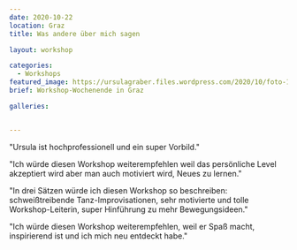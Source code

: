 ```yaml
---
date: 2020-10-22
location: Graz
title: Was andere über mich sagen

layout: workshop

categories:
  - Workshops
featured_image: https://ursulagraber.files.wordpress.com/2020/10/foto-106.jpg
brief: Workshop-Wochenende in Graz

galleries:


---
```

"Ursula ist hochprofessionell und ein super Vorbild." <br />

"Ich würde diesen Workshop weiterempfehlen weil das persönliche Level akzeptiert wird aber man auch motiviert wird, Neues zu lernen."<br />


"In drei Sätzen würde ich diesen Workshop so beschreiben: schweißtreibende Tanz-Improvisationen, sehr motivierte und tolle Workshop-Leiterin, super Hinführung zu mehr Bewegungsideen." <br />

"Ich würde diesen Workshop weiterempfehlen, weil er Spaß macht, inspirierend ist und ich mich neu entdeckt habe."
